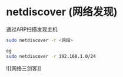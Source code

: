 # netdiscover (网络发现)
通过ARP扫描发现主机
```bash
sudo netdiscover -r <网段>

eg
sudo netdiscover -r 192.168.1.0/24
```

![[网络三剑客]]
